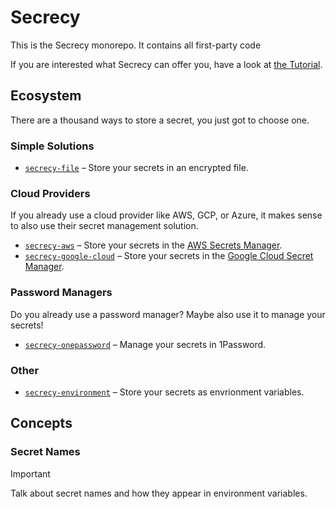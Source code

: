 # Secrecy

This is the Secrecy monorepo. It contains all first-party code

If you are interested what Secrecy can offer you, have a look at [the Tutorial](./TUTORIAL.md).

## Ecosystem

There are a thousand ways to store a secret, you just got to choose one.

### Simple Solutions

- [`secrecy-file`](./packages/secrecy-file) – Store your secrets in an encrypted file.

### Cloud Providers

If you already use a cloud provider like AWS, GCP, or Azure, it makes sense to
also use their secret management solution.

- [`secrecy-aws`](./packages/secrecy-aws) – Store your secrets in the [AWS Secrets Manager](https://aws.amazon.com/de/secrets-manager).
- [`secrecy-google-cloud`](./packages/secrecy-google-cloud) – Store your secrets in the [Google Cloud Secret Manager](https://cloud.google.com/secret-manager).

### Password Managers

Do you already use a password manager? Maybe also use it to manage your secrets!

- [`secrecy-onepassword`](./packages/secrecy-onepassword) – Manage your secrets in 1Password.

### Other

- [`secrecy-environment`](./packages/secrecy-environment) – Store your secrets as envrionment variables.

## Concepts

### Secret Names

> [!IMPORTANT]
> Talk about secret names and how they appear in environment variables.
